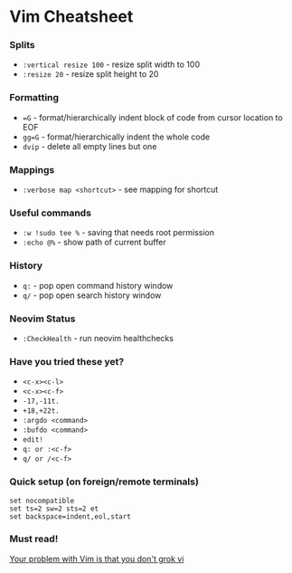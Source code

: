# Vim Cheatsheet

### Splits

- `:vertical resize 100` - resize split width to 100
- `:resize 20` - resize split height to 20

### Formatting

- `=G` - format/hierarchically indent block of code from cursor location to EOF
- `gg=G` - format/hierarchically indent the whole code
- `dvip` - delete all empty lines but one

### Mappings

- `:verbose map <shortcut>` - see mapping for shortcut

### Useful commands

- `:w !sudo tee %` - saving that needs root permission
- `:echo @%` - show path of current buffer

### History

- `q:` - pop open command history window
- `q/` - pop open search history window

### Neovim Status

- `:CheckHealth` - run neovim healthchecks

### Have you tried these yet?

- `<c-x><c-l>`
- `<c-x><c-f>`
- `-17,-11t.`
- `+18,+22t.`
- `:argdo <command>`
- `:bufdo <command>`
- `edit!`
- `q: or :<c-f>`
- `q/ or /<c-f>`

### Quick setup (on foreign/remote terminals)

```
set nocompatible
set ts=2 sw=2 sts=2 et
set backspace=indent,eol,start
```

### Must read!

[Your problem with Vim is that you don't grok vi](https://stackoverflow.com/questions/1218390/what-is-your-most-productive-shortcut-with-vim/1220118#1220118)

